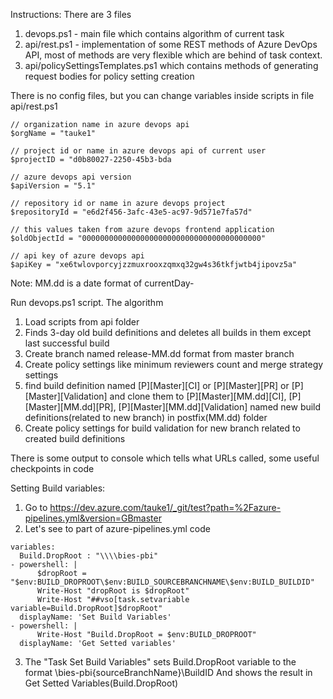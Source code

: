 Instructions:
There are 3 files
1) devops.ps1 - main file which contains algorithm of current task
2) api/rest.ps1 - implementation of some REST methods of Azure DevOps API, most of methods are very flexible which are behind of task context. 
3) api/policySettingsTemplates.ps1 which contains methods of generating request bodies for policy setting creation

There is no config files, but you can change variables inside scripts in file api/rest.ps1
```
// organization name in azure devops api
$orgName = "tauke1"

// project id or name in azure devops api of current user
$projectID = "d0b80027-2250-45b3-bda

// azure devops api version
$apiVersion = "5.1"

// repository id or name in azure devops project
$repositoryId = "e6d2f456-3afc-43e5-ac97-9d571e7fa57d"

// this values taken from azure devops frontend application
$oldObjectId = "0000000000000000000000000000000000000000"

// api key of azure devops api
$apiKey = "xe6twlovporcyjzzmuxrooxzqmxq32gw4s36tkfjwtb4jipovz5a"
```

Note: MM.dd is a date format of currentDay-

Run devops.ps1 script.
The algorithm
1) Load scripts from api folder
2) Finds 3-day old build definitions and deletes all builds in them except last successful build
3) Create branch named release-MM.dd format from master branch
4) Create policy settings like minimum reviewers count and merge strategy settings
5) find build definition named [P][Master][CI] or [P][Master][PR] or [P][Master][Validation] and clone them to [P][Master][MM.dd][CI], [P][Master][MM.dd][PR], [P][Master][MM.dd][Validation] named new build definitions(related to new branch) in postfix(MM.dd) folder
6) Create policy settings for build validation for new branch related to created build definitions

There is some output to console which tells what URLs called, some useful checkpoints in code

Setting Build variables:
1) Go to https://dev.azure.com/tauke1/_git/test?path=%2Fazure-pipelines.yml&version=GBmaster
2) Let's see to part of azure-pipelines.yml code
```
variables:
  Build.DropRoot : "\\\\bies-pbi"
- powershell: |
      $dropRoot = "$env:BUILD_DROPROOT\$env:BUILD_SOURCEBRANCHNAME\$env:BUILD_BUILDID"
      Write-Host "dropRoot is $dropRoot"
      Write-Host "##vso[task.setvariable variable=Build.DropRoot]$dropRoot"
  displayName: 'Set Build Variables'
- powershell: |
      Write-Host "Build.DropRoot = $env:BUILD_DROPROOT"
  displayName: 'Get Setted variables'
```
3) The "Task Set Build Variables" sets Build.DropRoot variable to the format \\bies-pbi\{sourceBranchName}\BuildID 
   And shows the result in Get Setted Variables(Build.DropRoot)
